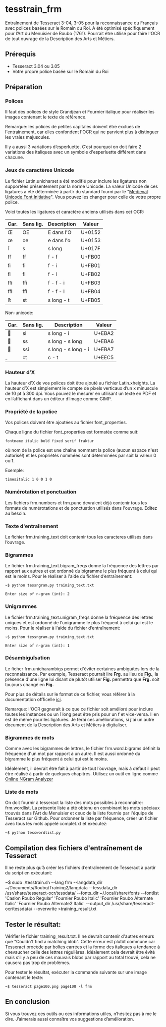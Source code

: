 # tesstrain_frm

Entraînement de Tesseract 3-04, 3-05  pour la reconnaissance du Français avec polices basées sur le Romain du Roi. A été optimisé spécifiquement pour l’Art du Menuisier de Roubo (1761). Pourrait être utilisé pour faire l'OCR de tout ouvrage de la Description des Arts et Métiers.

## Prérequis

- Tesseract 3.04 ou 3.05
- Votre propre police basée sur le Romain du Roi

## Préparation

### Polices

Il faut des polices de style Grandjean et Fournier italique pour réaliser les images contenant le texte de référence.

Remarque: les polices de petites capitales doivent être exclues de l'entraînement, car elles confondent l'OCR qui ne parvient plus à distinguer les vraies majuscules.

Il y a aussi 3 variations d’esperluette. C’est pourquoi on doit faire 2 variations des italiques avec un symbole d'esperluette différent dans chacune.

### Jeux de caractères Unicode

Le fichier Latin.unicharset a été modifié pour inclure les ligatures non supportées présentement par la norme Unicode. La valeur Unicode de ces ligatures a été déterminée à partir du standard fourni par le "[Medieval Unicode Font Initiative](https://folk.uib.no/hnooh/mufi/)". Vous pouvez les changer pour celle de votre propre police.

Voici toutes les ligatures et caractère anciens utilisés dans cet OCR:

| Car. | Sans lig. | Description| Valeur |
|---|----|------------|--------|
| Œ	| OE | E dans l'O | U+0152 |
| œ	| oe | e dans l'o | U+0153 |
| ſ | s  | s long     |	U+017F |
| ﬀ	| ff | f - f      |	U+FB00 |
| ﬁ	| fi | f - i      |	U+FB01 |
| ﬂ	| fl | f - l      | U+FB02 |
| ﬃ| ffi |f - f - i   |	U+FB03 |
| ﬄ| ffl |f - f - l   |	U+FB04 |
| ﬅ | st | s long - t |	U+FB05 |

Non-unicode:

| Car. | Sans lig. | Description| Valeur |
|---|----|------------|--------|
|  |si | s long - i | U+EBA2 |
| | ss	| s long - s long | U+EBA6 |
| | ssi | s long - s long - i | U+EBA7|
| |ct |	c - t	|			U+EEC5|


### Hauteur d’X

La hauteur d’X de vos polices doit être ajouté au fichier Latin.xheights. La hauteur d’X est simplement le compte de pixels verticaux d’un x minuscule de 10 pt à 300 dpi. Vous pouvez le mesurer en utilisant un texte en PDF et en l’affichant dans un éditeur d’image comme GIMP.

### Propriété de la police

Vos polices doivent être ajoutées au fichier font_properties.

Chaque ligne du fichier font_properties est formatée comme suit: 

    fontname italic bold fixed serif fraktur

où nom de la police est une chaîne nommant la police (aucun espace n'est autorisé!) et les propriétés nommées sont déterminées par soit la valeur 0 ou 1.

Exemple:

    timesitalic 1 0 0 1 0

### Numérotation et ponctuation

Les fichiers frm.numbers et frm.punc devraient déjà contenir tous les formats de numérotations et de ponctuation utilisés dans l'ouvrage. Editez au besoin.

### Texte d'entraînement

Le fichier frm.training_text doit contenir tous les caracteres utilisés dans l’ouvrage.

### Bigrammes

Le fichier frm.training_text.bigram_freqs donne la fréquence des lettres par rapport aux autres et est ordonné du bigramme le plus fréquent à celui qui est le moins. Pour le réaliser à l'aide du fichier d’entraînement:

    ~$ python tessngram.py training_text.txt

    Enter size of n-gram (int): 2

### Unigrammes

Le fichier frm.training_text.unigram_freqs donne la fréquence des lettres uniques et est ordonné de l'unigramme le plus fréquent à celui qui est le moins. Pour le réaliser à l'aide du fichier d’entraînement:

    ~$ python tessngram.py training_text.txt

    Enter size of n-gram (int): 1

### Désambiguïsation

Le ficher frm.unicharambigs permet d'éviter certaines ambiguïtés lors de la reconnaissance. Par exemple, Tesseract pourrait lire **Frg.** au lieu de **Fig.**, la présence d'une ligne lui disant de plutôt utiliser **Fig.** permettra que **Frg.** soit toujours changé en **Fig.**

Pour plus de détails sur le format de ce fichier, vous référer à la documentation offficelle [ici](https://github.com/tesseract-ocr/tesseract/blob/master/doc/unicharambigs.5.asc).

Remarque: l'OCR gagnerait à ce que ce fichier soit amélioré pour inclure toutes les instances ou un ſ long peut être pris pour un f et vice-versa.  Il en est de même pour les ligatures.  Je ferai ces améliorations, si j'ai un autre document de la Description des Arts et Métiers à digitaliser.

### Bigrammes de mots

Comme avec les bigrammes de lettres, le fichier frm.word.bigrams définit la fréquence d'un mot par rapport à un autre.  Il est aussi ordonné du bigramme le plus fréquent à celui qui est le moins.

Idéalement, il devrait être fait à partir de tout l’ouvrage, mais à défaut il peut être réalisé à partir de quelques chapitres.  Utilisez un outil en ligne comme [Online NGram Analyzer](http://guidetodatamining.com/ngramAnalyzer/)  

### Liste de mots

On doit fournir à tesseract la liste des mots possibles à reconnaître: frm.wordlist. La présente liste a été obtenu en combinant les mots spéciaux trouvés dans l'Art du Menuisier et ceux de la liste fournie par l'équipe de Tesseract sur Github. Pour ordonner la liste par fréquence, créer un fichier avec tous les mots appelé complet.xt et exécutez:

    ~$ python tesswordlist.py

## Compilation des fichiers d'entraînement de Tesseract

Il ne reste plus qu’à créer les fichiers d’entraînement de Tesseract à partir du script en exécutant:

~$ sudo ./tesstrain.sh --lang frm --langdata_dir ~/Documents/Roubo/Training2/langdata --tessdata_dir /usr/share/tesseract-ocr/tessdata/ --fonts_dir ~/.local/share/fonts --fontlist 'Caslon Roubo Regular' 'Fournier Roubo Italic' 'Fournier Roubo Alternate Italic' 'Fournier Roubo Alternate2 Italic' --output_dir /usr/share/tesseract-ocr/tessdata/ --overwrite >training_result.txt

## Tester le résultat:

Vérifier le fichier training_result.txt. Il ne devrait contenir d'autres erreurs que "Couldn't find a matching blob".  Cette erreur est plutôt commune car Tesseract procède par boîtes carrées et la forme des italiques a tendance à chevaucher celle des lettres régulières. Idéalement cela devrait être évité mais s’il y a peu de ces mauvais blobs par rapport au total trouvé, cela ne causera pas trop de problèmes.

Pour tester le résultat, exécuter la commande suivante sur une image contenant le texte:

    ~$ tesseract page100.png page100 -l frm

## En conclusion

Si vous trouvez ces outils ou ces informations utiles, n’hésitez pas à me le dire. J’aimerais aussi connaître vos suggestions d’amélioration.